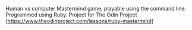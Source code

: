 Human vs computer Mastermind game, playable using the command line. Programmed using Ruby. Project for The Odin Project [https://www.theodinproject.com/lessons/ruby-mastermind]